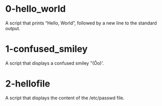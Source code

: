 # 0-hello_world 
  A script that prints “Hello, World”, followed by a new line to the standard output.
# 1-confused_smiley 
  A script that displays a confused smiley "\(Ôo\)\'.
# 2-hellofile 
A script that displays the content of the /etc/passwd file.
